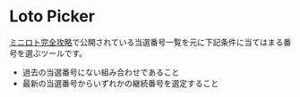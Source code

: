 # Loto Picker

[ミニロト完全攻略](https://miniloto.jp.net/)で公開されている当選番号一覧を元に下記条件に当てはまる番号を選ぶツールです。

- 過去の当選番号にない組み合わせであること
- 最新の当選番号からいずれかの継続番号を選定すること
